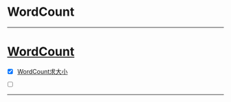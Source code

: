 # WordCount

------------

# [WordCount](src/main/java/com/cpucode/spark/wc/word/count)


- [x] [WordCount求大小](src/main/java/com/cpucode/spark/wc/word/count/WordCountEnv.scala)
- [ ] []()



------------










